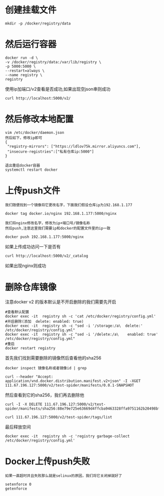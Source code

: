 # 创建挂载文件

```
mkdir -p /docker/registry/data
```

# 然后运行容器

```
docker run -d \
-v /docker/registry/data:/var/lib/registry \
-p 5000:5000 \
--restart=always \
--name registry \
registry
```

使用ip加端口/v2查看是否成功,如果出现空json串则成功

```
curl http://localhost:5000/v2/
```



# 然后修改本地配置

```
vim /etc/docker/daemon.json
然后如下，修改ip即可
{
 "registry-mirrors": ["https://ldlov75k.mirror.aliyuncs.com"],
 "insecure-registries":["私有仓库ip:5000"]
}

退出重启docker容器
systemctl restart docker
```

# 上传push文件

```
我们随便找到一个镜像将它更改名字，下面我们假设仓库ip为192.168.1.177

docker tag docker.io/nginx 192.168.1.177:5000/nginx

我们将nginx修改名字，修改为ip+端口号/镜像名称
然后push,注意这里我们需要ip和docker的配置文件里的ip一致

docker push 192.168.1.177:5000/nginx
```

如果上传成功访问一下是否有

```
curl http://localhost:5000/v2/_catalog
```

如果出现nginx则成功

# 删除仓库镜像

注意docker v2 的版本默认是不开启删除的我们需要先开启

```
#查看默认配置
docker exec -it  registry sh -c 'cat /etc/docker/registry/config.yml'
#开启删除(添加  delete: enabled: true)
docker exec -it  registry sh -c "sed -i '/storage:/a\  delete:' /etc/docker/registry/config.yml"
docker exec -it  registry sh -c "sed -i '/delete:/a\    enabled: true' /etc/docker/registry/config.yml"
#重启
docker restart registry
```

首先我们找到需要删除的镜像然后查看他的sha256

```
docker inspect 镜像名称或者镜像id | grep 

curl --header "Accept: application/vnd.docker.distribution.manifest.v2+json" -I -XGET 111.67.196.127:5000/v2/test-spider/manifests/0.0.1-SNAPSHOT
```

然后查看到它的sha256，我们再去删除他

```
curl -I -X DELETE 111.67.196.127:5000/v2/test-spider/manifests/sha256:88e79e725e63669d4ffcba9463328ffa9751162b20498bf1c887d8b1a8f1f259
```

```
curl 111.67.196.127:5000/v2/test-spider/tags/list
```

最后释放空间

```
docker exec -it  registry sh -c 'registry garbage-collect /etc/docker/registry/config.yml'
```



# Docker上传push失败

```
如果一直超时并且失败那么就是selinux的原因，我们将它关闭掉就好了

setenforce 0 
getenforce  
```

